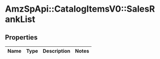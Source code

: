 # AmzSpApi::CatalogItemsV0::SalesRankList

## Properties
Name | Type | Description | Notes
------------ | ------------- | ------------- | -------------

